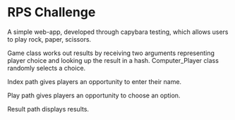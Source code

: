 # RPS Challenge
A simple web-app, developed through capybara testing, which allows users to play rock, paper, scissors.

Game class works out results by receiving two arguments representing player choice and looking up the result in a hash.
Computer_Player class randomly selects a choice.

Index path gives players an opportunity to enter their name.

Play path gives players an opportunity to choose an option.

Result path displays results.
